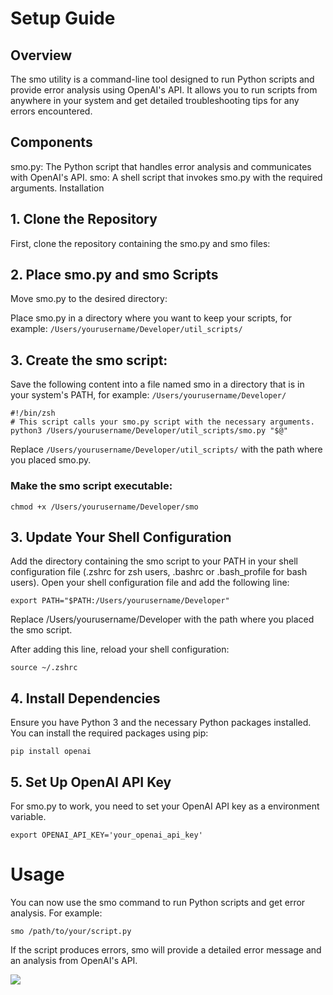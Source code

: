 # Setup Guide
## Overview
The smo utility is a command-line tool designed to run Python scripts and provide error analysis using OpenAI's API. It allows you to run scripts from anywhere in your system and get detailed troubleshooting tips for any errors encountered.

## Components
smo.py: The Python script that handles error analysis and communicates with OpenAI's API.
smo: A shell script that invokes smo.py with the required arguments.
Installation

## 1. Clone the Repository
First, clone the repository containing the smo.py and smo files:

## 2. Place smo.py and smo Scripts
Move smo.py to the desired directory:

Place smo.py in a directory where you want to keep your scripts, for example: ```/Users/yourusername/Developer/util_scripts/```

## 3. Create the smo script:

Save the following content into a file named smo in a directory that is in your system's PATH, for example: ```/Users/yourusername/Developer/```

```
#!/bin/zsh
# This script calls your smo.py script with the necessary arguments.
python3 /Users/yourusername/Developer/util_scripts/smo.py "$@"
```
Replace ```/Users/yourusername/Developer/util_scripts/``` with the path where you placed smo.py.

### Make the smo script executable:

```
chmod +x /Users/yourusername/Developer/smo
```

## 3. Update Your Shell Configuration
Add the directory containing the smo script to your PATH in your shell configuration file (.zshrc for zsh users, .bashrc or .bash_profile for bash users). Open your shell configuration file and add the following line:

```
export PATH="$PATH:/Users/yourusername/Developer"
```
Replace /Users/yourusername/Developer with the path where you placed the smo script.

After adding this line, reload your shell configuration:

```
source ~/.zshrc
```

## 4. Install Dependencies
Ensure you have Python 3 and the necessary Python packages installed. You can install the required packages using pip:

```
pip install openai
```

## 5. Set Up OpenAI API Key
For smo.py to work, you need to set your OpenAI API key as a environment variable.

```export OPENAI_API_KEY='your_openai_api_key'```

# Usage
You can now use the smo command to run Python scripts and get error analysis. For example:

```
smo /path/to/your/script.py
```
If the script produces errors, smo will provide a detailed error message and an analysis from OpenAI's API.

![](exampleusage.png)
